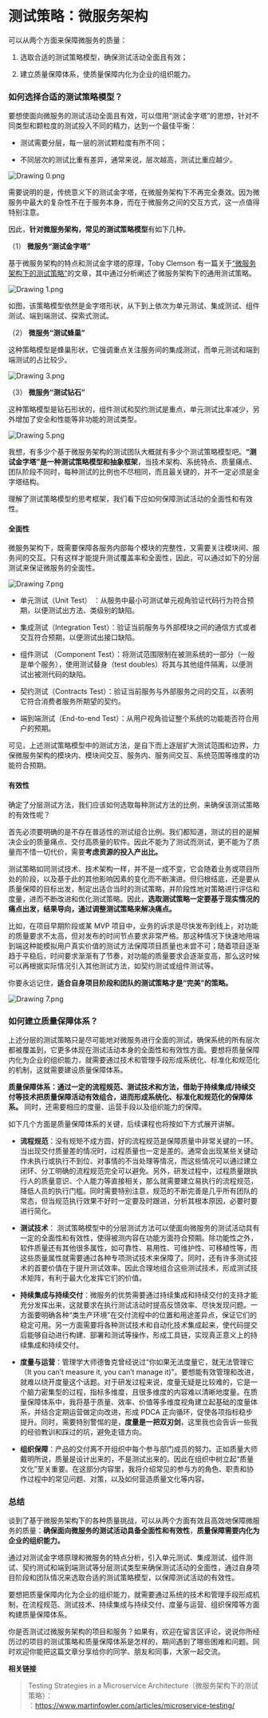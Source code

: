 # 测试策略：微服务架构

<p data-nodeid="886">可以从两个方面来保障微服务的质量：</p>
<ol data-nodeid="887">
<li data-nodeid="888">
<p data-nodeid="889">选取合适的测试策略模型，确保测试活动全面且有效；</p>
</li>
<li data-nodeid="890">
<p data-nodeid="891">建立质量保障体系，使质量保障内化为企业的组织能力。</p>
</li>
</ol>
<h3 data-nodeid="892">如何选择合适的测试策略模型？</h3>
<p data-nodeid="893">要想使面向微服务的测试活动全面且有效，可以借用“测试金字塔”的思想，针对不同类型和颗粒度的测试投入不同的精力，达到一个最佳平衡：</p>
<ul data-nodeid="894">
<li data-nodeid="895">
<p data-nodeid="896">测试需要分层，每一层的测试颗粒度有所不同；</p>
</li>
<li data-nodeid="897">
<p data-nodeid="898">不同层次的测试比重有差异，通常来说，层次越高，测试比重应越少。</p>
</li>
</ul>
<p data-nodeid="899"><img src="https://s0.lgstatic.com/i/image/M00/37/4A/CgqCHl8ZQp2AA2yKAADyJvMVUks187.png" alt="Drawing 0.png" data-nodeid="969"></p>
<p data-nodeid="900">需要说明的是，传统意义下的测试金字塔，在微服务架构下不再完全奏效。因为微服务中最大的复杂性不在于服务本身，而在于微服务之间的交互方式，这一点值得特别注意。</p>
<p data-nodeid="901">因此，<strong data-nodeid="976">针对微服务架构，常见的测试策略模型</strong>有如下几种。</p>
<p data-nodeid="902">（1） <strong data-nodeid="981">微服务“测试金字塔”</strong></p>
<p data-nodeid="1106" class="">基于微服务架构的特点和测试金字塔的原理，Toby Clemson 有一篇关于<a href="https://www.martinfowler.com/articles/microservice-testing/" data-nodeid="1110">“微服务架构下的测试策略”</a>的文章，其中通过分析阐述了微服务架构下的通用测试策略。</p>

<p data-nodeid="904"><img src="https://s0.lgstatic.com/i/image/M00/37/3F/Ciqc1F8ZQrSACTc9AAB65lA45vc729.png" alt="Drawing 1.png" data-nodeid="985"></p>
<p data-nodeid="905">如图，该策略模型依然是金字塔形状，从下到上依次为单元测试、集成测试、组件测试、端到端测试、探索式测试。</p>
<p data-nodeid="906">（2） <strong data-nodeid="991">微服务“测试蜂巢”</strong></p>
<p data-nodeid="907">这种策略模型是蜂巢形状，它强调重点关注服务间的集成测试，而单元测试和端到端测试的占比较少。</p>
<p data-nodeid="908"><img src="https://s0.lgstatic.com/i/image/M00/37/4A/CgqCHl8ZQsGAZti7AABGRbBNFY8164.png" alt="Drawing 3.png" data-nodeid="995"></p>
<p data-nodeid="909">（3） <strong data-nodeid="1000">微服务“测试钻石”</strong></p>
<p data-nodeid="910">这种策略模型是钻石形状的，组件测试和契约测试是重点，单元测试比率减少，另外增加了安全和性能等非功能的测试类型。</p>
<p data-nodeid="911"><img src="https://s0.lgstatic.com/i/image/M00/37/4A/CgqCHl8ZQs-AByNAAACgJaZwyyU241.png" alt="Drawing 5.png" data-nodeid="1004"></p>
<p data-nodeid="912">我想，有多少个基于微服务架构的测试团队大概就有多少个测试策略模型吧。<strong data-nodeid="1010">“测试金字塔”是一种测试策略模型和抽象框架</strong>，当技术架构、系统特点、质量痛点、团队阶段不同时，每种测试的比例也不尽相同，而且最关键的，并不一定必须是金字塔结构。</p>
<p data-nodeid="913">理解了测试策略模型的思考框架，我们看下应如何保障测试活动的全面性和有效性。</p>
<h4 data-nodeid="914">全面性</h4>
<p data-nodeid="915">微服务架构下，既需要保障各服务内部每个模块的完整性，又需要关注模块间、服务间的交互。只有这样才能提升测试覆盖率和全面性，因此，可以通过如下的分层测试来保证微服务的全面性。</p>
<p data-nodeid="916"><img src="https://s0.lgstatic.com/i/image/M00/37/51/CgqCHl8ZSrqAVjqcAAVCHyjoRMg887.png" alt="Drawing 7.png" data-nodeid="1016"></p>
<ul data-nodeid="917">
<li data-nodeid="918">
<p data-nodeid="919">单元测试（Unit Test） ：从服务中最小可测试单元视角验证代码行为符合预期，以便测试出方法、类级别的缺陷。</p>
</li>
<li data-nodeid="920">
<p data-nodeid="921">集成测试（Integration Test）：验证当前服务与外部模块之间的通信方式或者交互符合预期，以便测试出接口缺陷。</p>
</li>
<li data-nodeid="922">
<p data-nodeid="923">组件测试 （Component Test）：将测试范围限制在被测系统的一部分（一般是单个服务），使用测试替身（test doubles）将其与其他组件隔离，以便测试出被测代码的缺陷。</p>
</li>
<li data-nodeid="924">
<p data-nodeid="925">契约测试（Contracts Test）：验证当前服务与外部服务之间的交互，以表明它符合消费者服务所期望的契约。</p>
</li>
<li data-nodeid="926">
<p data-nodeid="927">端到端测试（End-to-end Test）：从用户视角验证整个系统的功能能否符合用户的预期。</p>
</li>
</ul>
<p data-nodeid="928">可见，上述测试策略模型中的测试方法，是自下而上逐层扩大测试范围和边界，力保微服务架构的模块内、模块间交互、服务内、服务间交互、系统范围等维度的功能符合预期。</p>
<h4 data-nodeid="929">有效性</h4>
<p data-nodeid="930">确定了分层测试方法，我们应该如何选取每种测试方法的比例，来确保该测试策略的有效性呢？</p>
<p data-nodeid="931">首先必须要明确的是不存在普适性的测试组合比例。我们都知道，测试的目的是解决企业的质量痛点、交付高质量的软件。因此不能为了测试而测试，更不能为了质量而不惜一切代价，需要<strong data-nodeid="1029">考虑资源的投入产出比。</strong></p>
<p data-nodeid="932">测试策略如同测试技术、技术架构一样，并不是一成不变，它会随着业务或项目所处的阶段，以及基于此的其他影响因素的变化而不断演进。但归根结底，还是要从质量保障的目标出发，制定出适合当时的测试策略，并阶段性地对策略进行评估和度量，进而不断改进和优化测试策略。因此，<strong data-nodeid="1034">选取测试策略一定要基于现实情况的痛点出发，结果导向，通过调整测试策略来解决痛点。</strong></p>
<p data-nodeid="933">比如，在项目早期阶段或某 MVP 项目中，业务的诉求是尽快发布到线上，对功能的质量要求不太高，但对发布的时间节点要求非常严格。那这种情况下快速地用端到端这种能模拟用户真实价值的测试方法保障项目质量也未尝不可；随着项目逐渐趋于平稳后，时间要求渐渐有了节奏，对功能的质量要求会逐渐变高，那么这时候可以再根据实际情况引入其他测试方法，如契约测试或组件测试等。</p>
<p data-nodeid="934">你要永远记住，<strong data-nodeid="1040">适合自身项目阶段和团队的测试策略才是“完美”的策略。</strong></p>
<p data-nodeid="935"><img src="https://s0.lgstatic.com/i/image/M00/37/51/CgqCHl8ZSvOAK06pAAVCHyjoRMg396.png" alt="Drawing 7.png" data-nodeid="1043"></p>
<h3 data-nodeid="936">如何建立质量保障体系？</h3>
<p data-nodeid="937">上述分层的测试策略只是尽可能地对微服务进行全面的测试，确保系统的所有层次都被覆盖到，它更多体现在测试活动本身的全面性和有效性方面。要想将质量保障内化为企业的组织能力，就需要通过技术和管理手段形成系统化、标准化和规范化的机制，这就需要建设质量保障体系。</p>
<p data-nodeid="938"><strong data-nodeid="1050">质量保障体系：通过一定的流程规范、测试技术和方法，借助于持续集成/持续交付等技术把质量保障活动有效组合，进而形成系统化、标准化和规范化的保障体系。</strong> 同时，还需要相应的度量、运营手段以及组织能力的保障。</p>
<p data-nodeid="939">如下几个方面是质量保障体系的关键，后续课程也将按如下方式展开讲解。</p>
<ul data-nodeid="940">
<li data-nodeid="941">
<p data-nodeid="942"><strong data-nodeid="1056">流程规范</strong>：没有规矩不成方圆，好的流程规范是保障质量中非常关键的一环。当出现交付质量差的情况时，过程质量也一定是差的。通常会出现某些关键动作未执行或执行不到位、对事情的不当处理等情况，而这些情况可以通过建立闭环、分工明确的流程规范完全可以避免。另外，研发过程中，过程质量跟执行人的质量意识、个人能力等直接相关，那么就需要建立易执行的流程规范，降低人员的执行门槛。同时需要特别注意，规范的不断完善是几乎所有团队的常态，但当规范执行效果不好时一定要及时跟进，分析其根本原因，必要时要进行简化。</p>
</li>
<li data-nodeid="943">
<p data-nodeid="944"><strong data-nodeid="1061">测试技术</strong>： 测试策略模型中的分层测试方法可以使面向微服务的测试活动具有一定的全面性和有效性，使得被测内容在功能方面符合预期。除功能性之外，软件质量还有其他很多属性，如可靠性、易用性、可维护性、可移植性等，而这些质量属性就需要通过各种专项测试技术来保障了。同时，还有许多测试技术的首要价值在于提升测试效率。因此合理地组合这些测试技术，形成测试技术矩阵，有利于最大化发挥它们的价值。</p>
</li>
<li data-nodeid="945">
<p data-nodeid="946"><strong data-nodeid="1066">持续集成与持续交付</strong>：微服务的优势需要通过持续集成和持续交付的支持才能充分发挥出来，这就要求在执行测试活动时提高反馈效率、尽快发现问题。一方面要明确各种“类生产环境”在交付流程中的位置和用途差异点，保证它们的稳定可用。另一方面需要将各种测试技术和自动化技术集成起来，使代码提交后能够自动进行构建、部署和测试等操作，形成工具链，实现真正意义上的持续集成和持续交付。</p>
</li>
<li data-nodeid="947">
<p data-nodeid="948"><strong data-nodeid="1075">度量与运营</strong>：管理学大师德鲁克曾经说过“你如果无法度量它，就无法管理它（It you can’t measure it, you can’t manage it)”。要想能有效管理和改进，就难以绕开度量这个话题。对于研发过程来说，度量无疑是比较难的，它是一个脑力密集型的过程，指标多维度，且很多维度的内容难以清晰地度量。在质量保障体系中，我将基于质量、效率、价值等多维度视角建立起基础的度量体系，并结合定期运营做定向改进，形成 PDCA 正向循环，促使各项指标稳步提升。同时，需要特别警惕的是，<strong data-nodeid="1076">度量是一把双刃剑</strong>，这里我也会告诉一些我的经验教训和踩过的坑，避免走错方向。</p>
</li>
<li data-nodeid="949">
<p data-nodeid="950"><strong data-nodeid="1081">组织保障</strong>：产品的交付离不开组织中每个参与部门成员的努力。正如质量大师戴明所说，质量是设计出来的，不是测试出来的。因此在组织中树立起“质量文化”至关重要。在这部分内容里，我将介绍常见的参与方的角色、职责和协作过程中的常见问题、对策，以及如何营造质量文化等内容。</p>
</li>
</ul>
<h3 data-nodeid="951">总结</h3>
<p data-nodeid="952">谈到了基于微服务架构下的各种质量挑战，可以从两个方面有效且高效地保障微服务的质量：<strong data-nodeid="1091">确保面向微服务的测试活动具备全面性和有效性</strong>，<strong data-nodeid="1092">质量保障需要内化为企业的组织能力。</strong></p>
<p data-nodeid="953">通过对测试金字塔原理和微服务的特点分析，引入单元测试、集成测试、组件测试、契约测试和端到端测试等分层测试类型来确保测试活动的全面性，通过自身项目阶段和团队情况来选取合适的测试策略模型，以保障测试活动的有效性。</p>
<p data-nodeid="954">要想把质量保障内化为企业的组织能力，就需要通过系统的技术和管理手段形成机制，在流程规范、测试技术、持续集成与持续交付、度量与运营、组织保障等方面构建质量保障体系。</p>
<p data-nodeid="955">你是否测试过微服务架构的项目和服务？如果有，欢迎在留言区评论，说说你所经历过的项目的测试策略和质量保障体系是怎样的，期间遇到了哪些困难和问题。同时欢迎你能把这篇文章分享给你的同学、朋友和同事，大家一起交流。</p>
<p data-nodeid="956"><strong data-nodeid="1099">相关链接</strong></p>
<blockquote data-nodeid="957">
<p data-nodeid="958" class="">Testing Strategies in a Microservice Architecture（微服务架构下的测试策略）：<br>
：<a href="https://www.martinfowler.com/articles/microservice-testing/" data-nodeid="1105">https://www.martinfowler.com/articles/microservice-testing/</a></p>
</blockquote>
